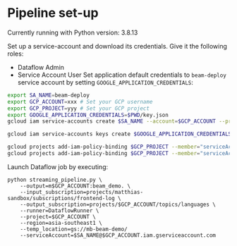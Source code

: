 # Pipeline set-up

Currently running with Python version: 3.8.13

Set up a service-account and download its credentials. Give it the following roles:
- Dataflow Admin
- Service Account User
Set application default credentials to `beam-deploy` service account by setting `GOOGLE_APPLICATION_CREDENTIALS`:

```bash
export SA_NAME=beam-deploy
export GCP_ACCOUNT=xxx # Set your GCP username
export GCP_PROJECT=yyy # Set your GCP project
export GOOGLE_APPLICATION_CREDENTIALS=$PWD/key.json
gcloud iam service-accounts create $SA_NAME --account=$GCP_ACCOUNT --project=$GCP_PROJECT
```

```bash
gcloud iam service-accounts keys create $GOOGLE_APPLICATION_CREDENTIALS --iam-account=$SA_NAME@$GCP_PROJECT.iam.gserviceaccount.com --account=$GCP_ACCOUNT
```

```bash
gcloud projects add-iam-policy-binding $GCP_PROJECT --member="serviceAccount:$SA_NAME@$GCP_PROJECT.iam.gserviceaccount.com" --role=roles/dataflow.admin --account=$GCP_ACCOUNT
gcloud projects add-iam-policy-binding $GCP_PROJECT --member="serviceAccount:$SA_NAME@$GCP_PROJECT.iam.gserviceaccount.com" --role roles/iam.serviceAccountUser --account=$GCP_ACCOUNT
```

Launch Dataflow job by executing:
```
python streaming_pipeline.py \
    --output=m$GCP_ACCOUNT:beam_demo. \
    --input_subscription=projects/matthias-sandbox/subscriptions/frontend-log \
    --output_subscription=projects/$GCP_ACCOUNT/topics/languages \
    --runner=DataflowRunner \
    --project=$GCP_ACCOUNT \
    --region=asia-southeast1 \
    --temp_location=gs://mb-beam-demo/
    --serviceAccount=$SA_NAME@$GCP_ACCOUNT.iam.gserviceaccount.com
```